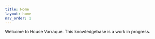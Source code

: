 ```yaml
---
title: Home
layout: home
nav_order: 1
---
```

Welcome to House Varraque. This knowledgebase is a work in progress.
